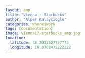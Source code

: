 ```yaml
---
layout: amp
title: "Vienna - Starbucks"
author: "Alper Kalaycioglu"
categories: whereiwork
tags: [documentation]
image: vienna17-starbucks_amp.jpg
location:
  latitude: 48.2033527777778
  longitude: 16.3702472222222
---
```

